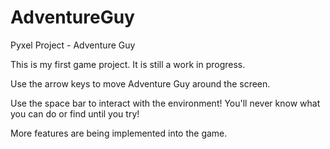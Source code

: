 # AdventureGuy
Pyxel Project - Adventure Guy

This is my first game project.
It is still a work in progress.

Use the arrow keys to move Adventure Guy around the screen.

Use the space bar to interact with the environment! You'll never know what you can do or find until you try!

More features are being implemented into the game.
